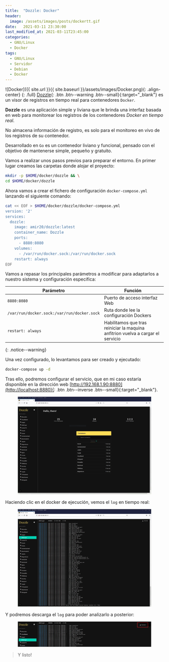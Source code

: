 ```yaml
---
title:  "Dozzle: Docker"
header:
  image: /assets/images/posts/dockertt.gif
date:   2021-03-11 23:30:00
last_modified_at: 2021-03-11T23:45:00
categories:
  - GNU/Linux
  - Docker
tags:
  - GNU/Linux
  - Servidor
  - Debian
  - Docker
---
```


![Docker]({{ site.url }}{{ site.baseurl }}/assets/images/Docker.png){: .align-center}
{: .full}
[Dozzle](https://dozzle.dev/){: .btn .btn--warning .btn--small}{:target="_blank"} es un visor de registros en tiempo real para contenedores `Docker`.

**Dozzle** es una aplicación simple y liviana que le brinda una interfaz basada en web para monitorear los registros de los contenedores *Docker en tiempo real*. 

No almacena información de registro, es solo para el monitoreo en vivo de los registros de su contenedor.

Desarrollado en `Go` es un contenedor liviano y funcional, pensado con el objetivo de mantenerse simple, pequeño y gratuito.

Vamos a realizar unos pasos previos para preparar el entorno. En primer lugar creamos las carpetas donde alojar el proyecto:

```bash
mkdir -p $HOME/docker/dozzle && \
cd $HOME/docker/dozzle
```

Ahora vamos a crear el fichero de configuración `docker-compose.yml` lanzando el siguiente comando:

```bash
cat << EOF > $HOME/docker/dozzle/docker-compose.yml
version: '2'
services:
  dozzle:
    image: amir20/dozzle:latest
    container_name: Dozzle
    ports:
      - 8880:8080
    volumes:
      - /var/run/docker.sock:/var/run/docker.sock
    restart: always
EOF
```

Vamos a repasar los principales parámetros a modificar para adaptarlos a nuestro sistema y configuración especifica:

| Parámetro | Función |
| ------ | ------ |
| `8880:8080` | Puerto de acceso interfaz Web |
| `/var/run/docker.sock:/var/run/docker.sock` | Ruta donde lee la configuración Dockers |
| `restart: always` | Habilitamos que tras reiniciar la maquina anfitrion vuelva a cargar el servicio |
{: .notice--warning}

Una vez configurado, lo levantamos para ser creado y ejecutado:

```bash
docker-compose up -d
```

Tras ello, podremos configurar el servicio, que en mi caso estaría disponible en la dirección web [http://192.168.1.90:8880](http://localhost:8880){: .btn .btn--inverse .btn--small}{:target="_blank"}.

<figure>
    <a href="/assets/images/posts/dozzle1.jpg"><img src="/assets/images/posts/dozzle1.jpg"></a>
</figure>

Haciendo clic en el docker de ejecución, vemos el `log` en tiempo real:

<figure>
    <a href="/assets/images/posts/dozzle2.jpg"><img src="/assets/images/posts/dozzle2.jpg"></a>
</figure>

Y podremos descarga el `log` para poder analizarlo a posterior:

<figure>
    <a href="/assets/images/posts/dozzle3.jpg"><img src="/assets/images/posts/dozzle3.jpg"></a>
</figure>

> Y listo!
